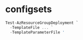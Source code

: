 # configsets

```powershell
Test-AzResourceGroupDeployment `
  -TemplateFile ... `
  -TemplateParameterFile '
```